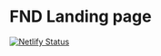 # FND Landing page

[![Netlify Status](https://api.netlify.com/api/v1/badges/e01f8f4b-c5c5-4d5e-8557-24ad9642e2cf/deploy-status)](https://app.netlify.com/sites/nd001landingpage/deploys)
